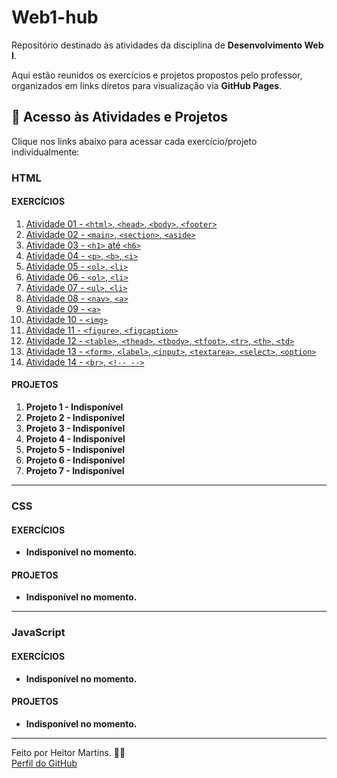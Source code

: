 # Web1-hub

Repositório destinado às atividades da disciplina de **Desenvolvimento Web I**.

Aqui estão reunidos os exercícios e projetos propostos pelo professor, organizados em links diretos para visualização via **GitHub Pages**.

## 🔗 Acesso às Atividades e Projetos

Clique nos links abaixo para acessar cada exercício/projeto individualmente:

### HTML

#### EXERCÍCIOS
1. [Atividade 01 - `<html>`, `<head>`, `<body>`, `<footer>`](https://keniche46.github.io/Web1-hub/atividade01.html)
2. [Atividade 02 - `<main>`, `<section>`, `<aside>`](https://keniche46.github.io/Web1-hub/atividade02.html)
3. [Atividade 03 - `<h1>` até `<h6>`](https://keniche46.github.io/Web1-hub/atividade03.html)
4. [Atividade 04 - `<p>`, `<b>`, `<i>`](https://keniche46.github.io/Web1-hub/atividade04.html)
5. [Atividade 05 - `<ol>`, `<li>`](https://keniche46.github.io/Web1-hub/atividade05.html)
6. [Atividade 06 - `<ol>`, `<li>`](https://keniche46.github.io/Web1-hub/atividade06.html)
7. [Atividade 07 - `<ul>`, `<li>`](https://keniche46.github.io/Web1-hub/atividade07.html)
8. [Atividade 08 - `<nav>`, `<a>`](https://keniche46.github.io/Web1-hub/atividade08.html)
9. [Atividade 09 - `<a>`](https://keniche46.github.io/Web1-hub/atividade09.html)
10. [Atividade 10 - `<img>`](https://keniche46.github.io/Web1-hub/atividade10.html)
11. [Atividade 11 - `<figure>`, `<figcaption>`](https://keniche46.github.io/Web1-hub/atividade11.html)
12. [Atividade 12 - `<table>`, `<thead>`, `<tbody>`, `<tfoot>`, `<tr>`, `<th>`, `<td>`](https://keniche46.github.io/Web1-hub/atividade12.html)
13. [Atividade 13 - `<form>`, `<label>`, `<input>`, `<textarea>`, `<select>`, `<option>`](https://keniche46.github.io/Web1-hub/atividade13.html)
14. [Atividade 14 - `<br>`, `<!-- -->`](https://keniche46.github.io/Web1-hub/atividade14.html)

#### PROJETOS
1. **Projeto 1 - Indisponível**
2. **Projeto 2 - Indisponível**
3. **Projeto 3 - Indisponível**
4. **Projeto 4 - Indisponível**
5. **Projeto 5 - Indisponível**
6. **Projeto 6 - Indisponível**
7. **Projeto 7 - Indisponível**

---

### CSS

#### EXERCÍCIOS
- **Indisponível no momento.**

#### PROJETOS
- **Indisponível no momento.**

---

### JavaScript

#### EXERCÍCIOS
- **Indisponível no momento.**

#### PROJETOS
- **Indisponível no momento.**

---

Feito por Heitor Martins. 👨‍💻  
[Perfil do GitHub](https://github.com/Keniche46)
